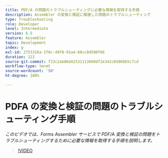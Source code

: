 ```yaml
---
title: PDF/A の問題のトラブルシューティングに必要な情報を取得する手順
description: Assembler の変換と検証に関連した問題のトラブルシューティング
type: Troubleshooting
role: Developer
level: Intermediate
version: 6.5
feature: Assembler
topic: Development
index: y
exl-id: 2753326a-2f8c-49f8-91a4-88cc8d500f66
duration: 122
source-git-commit: f23c2ab86d42531113690df2e342c65060b5c7cd
workflow-type: tm+mt
source-wordcount: '50'
ht-degree: 100%

---
```


# PDFA の変換と検証の問題のトラブルシューティング手順

*このビデオでは、Forms Assembler サービスで PDF/A 変換と検証の問題をトラブルシューティングするために必要な情報を取得する手順を説明します。*

>[!VIDEO](https://video.tv.adobe.com/v/335518?quality=12&learn=on)
